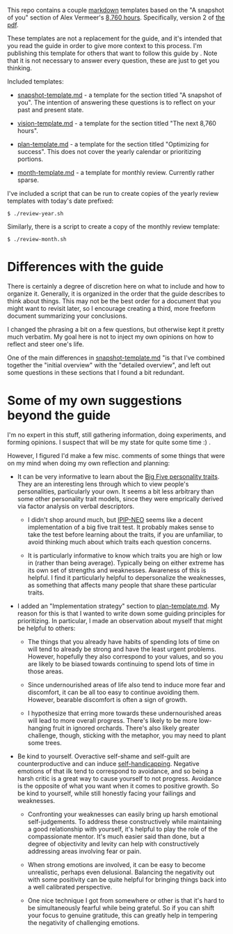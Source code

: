 This repo contains a couple [markdown] templates based on the "A snapshot of
you" section of Alex Vermeer's [8,760 hours]. Specifically, version 2 of [the
pdf].

[8,760 hours]: https://alexvermeer.com/8760hours/
[the pdf]:     https://drive.google.com/file/d/0B2PaeRjVqAN7MngxTXFPQkpLVjg/view
[markdown]:    https://daringfireball.net/projects/markdown/

These templates are not a replacement for the guide, and it's intended that you
read the guide in order to give more context to this process. I'm publishing
this template for others that want to follow this guide by . Note that it is not
necessary to answer every question, these are just to get you thinking.

Included templates:

* [snapshot-template.md][] - a template for the section titled "A snapshot of
  you". The intention of answering these questions is to reflect on your past
  and present state.

* [vision-template.md][] - a template for the section titled "The next 8,760
  hours".

- [plan-template.md][] - a template for the section titled "Optimizing for
  success". This does not cover the yearly calendar or prioritizing portions.

- [month-template.md][] - a template for monthly review. Currently rather
  sparse.

I've included a script that can be run to create copies of the yearly review
templates with today's date prefixed:

```
$ ./review-year.sh
```

Similarly, there is a script to create a copy of the monthly review template:

```
$ ./review-month.sh
```

# Differences with the guide

There is certainly a degree of discretion here on what to include and how to
organize it. Generally, it is organized in the order that the guide describes to
think about things. This may not be the best order for a document that you might
want to revisit later, so I encourage creating a third, more freeform document
summarizing your conclusions.

I changed the phrasing a bit on a few questions, but otherwise kept it pretty
much verbatim. My goal here is not to inject my own opinions on how to reflect
and steer one's life.

One of the main differences in [snapshot-template.md][] "is that I've combined
together the "initial overview" with the "detailed overview", and left out some
questions in these sections that I found a bit redundant.

# Some of my own suggestions beyond the guide

I'm no expert in this stuff, still gathering information, doing experiments, and
forming opinions. I suspect that will be my state for quite some time :) .

However, I figured I'd make a few misc. comments of some things that were on my
mind when doing my own reflection and planning:

* It can be very informative to learn about the [Big Five personality traits][].
  They are an interesting lens through which to view people's personalities,
  particularly your own. It seems a bit less arbitrary than some other
  personality trait models, since they were emprically derived via factor
  analysis on verbal descriptors.

  - I didn't shop around much, but [IPIP-NEO][] seems like a decent
    implementation of a big five trait test. It probably makes sense to take the
    test before learning about the traits, if you are unfamiliar, to avoid
    thinking much about which traits each question concerns.

  - It is particularly informative to know which traits you are high or low in
    (rather than being average). Typically being on either extreme has its own
    set of strengths and weaknesses. Awareness of this is helpful. I find it
    particularly helpful to depersonalize the weaknesses, as something that
    affects many people that share these particular traits.

* I added an "Implementation strategy" section to [plan-template.md][]. My
  reason for this is that I wanted to write down some guiding principles for
  prioritizing. In particular, I made an observation about myself that might be
  helpful to others:

  - The things that you already have habits of spending lots of time on will
    tend to already be strong and have the least urgent problems. However,
    hopefully they also correspond to your values, and so you are likely to be
    biased towards continuing to spend lots of time in those areas.

  - Since undernourished areas of life also tend to induce more fear and
    discomfort, it can be all too easy to continue avoiding them. However,
    bearable discomfort is often a sign of growth.

  - I hypothesize that erring more towards these undernourished areas will lead
    to more overall progress. There's likely to be more low-hanging fruit in
    ignored orchards. There's also likely greater challenge, though, sticking
    with the metaphor, you may need to plant some trees.

* Be kind to yourself. Overactive self-shame and self-guilt are
  counterproductive and can induce [self-handicapping][]. Negative emotions of
  that ilk tend to correspond to avoidance, and so being a harsh critic is a
  great way to cause yourself to not progress. Avoidance is the opposite of what
  you want when it comes to positive growth. So be kind to yourself, while still
  honestly facing your failings and weaknesses.

    - Confronting your weaknesses can easily bring up harsh emotional
      self-judgements. To address these constructively while maintaining a good
      relationship with yourself, it's helpful to play the role of the
      compassionate mentor. It's much easier said than done, but a degree of
      objectivity and levity can help with constructively addressing areas
      involving fear or pain.

    - When strong emotions are involved, it can be easy to become unrealistic,
      perhaps even delusional. Balancing the negativity out with some positivity
      can be quite helpful for bringing things back into a well calibrated
      perspective.

    - One nice technique I got from somewhere or other is that it's
      hard to be simultaneously fearful while being grateful. So if you can
      shift your focus to genuine gratitude, this can greatly help in tempering
      the negativity of challenging emotions.

[Big Five personality traits]: https://en.wikipedia.org/wiki/Big_Five_personality_traits
[IPIP-NEO]: http://www.personal.psu.edu/~j5j/IPIP/
[self-handicapping]: https://en.wikipedia.org/wiki/Self-handicapping
[snapshot-template.md]: snapshot-template.md
[vision-template.md]: vision-template.md
[plan-template.md]: plan-template.md
[month-template.md]: month-template.md
